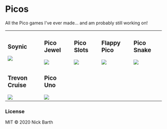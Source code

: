 # Picos
All the Pico games I've ever made... and am probably still working on!

<table>
  <tr>
    <td>
      <h3>Soynic</h3>
      <a href="https://www.lexaloffle.com/bbs/?tid=32820"><img src="https://www.lexaloffle.com/bbs/thumbs/pico8_soynic-7.png"></a>
    </td><td>
      <h3>Pico Jewel</h3>
      <a href="https://www.lexaloffle.com/bbs/?pid=54318"><img src="https://www.lexaloffle.com/bbs/thumbs/pico54317.png"></a>
    </td><td>
      <h3>Pico Slots</h3>
      <a href="https://www.lexaloffle.com/bbs/?tid=31535"><img src="https://www.lexaloffle.com/bbs/thumbs/pico54310.png"></a>
    </td><td>
      <h3>Flappy Pico</h3>
      <a href="https://www.lexaloffle.com/bbs/?tid=36055"><img src="https://www.lexaloffle.com/bbs/thumbs/pico8_flappy_pico-0.png"></a>
    </td><td>
      <h3>Pico Snake</h3>
      <a href="https://www.lexaloffle.com/bbs/?tid=40634"><img src="https://www.lexaloffle.com/bbs/thumbs/pico8_picosnake-1.png"></a>
    </td>
  </tr>
  <tr>
    <td>
      <h3>Trevon Cruise</h3>
      <a href="https://www.lexaloffle.com/bbs/?tid=40648"><img src="https://www.lexaloffle.com/bbs/thumbs/pico8_trevon_cruise-0.png"></a>
    </td>
    <td>
      <h3>Pico Uno</h3>
      <a href="https://www.lexaloffle.com/bbs/?tid=51326"><img src="https://www.lexaloffle.com/bbs/thumbs/pico8_picouno-0.png"></a>
    </td>
  </tr>
</table>

### License
MIT &copy; 2020 Nick Barth
